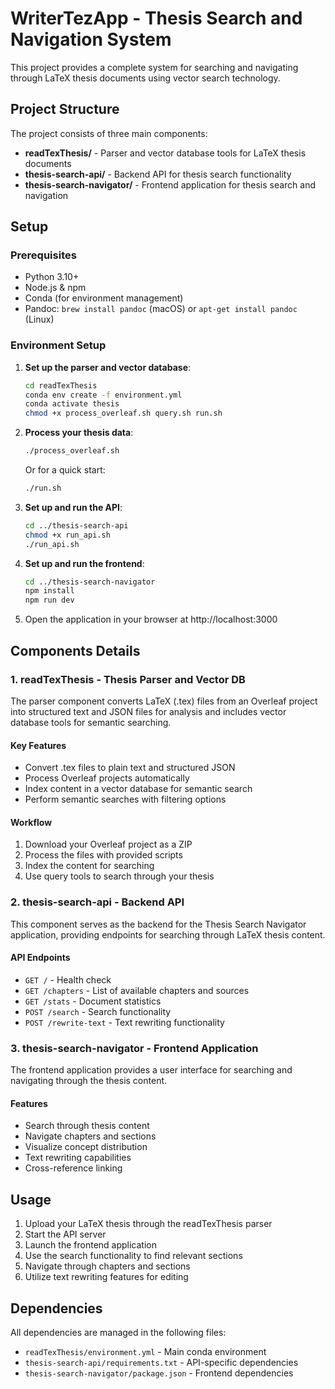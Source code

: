 # WriterTezApp - Thesis Search and Navigation System

This project provides a complete system for searching and navigating through LaTeX thesis documents using vector search technology.

## Project Structure

The project consists of three main components:

- **readTexThesis/** - Parser and vector database tools for LaTeX thesis documents
- **thesis-search-api/** - Backend API for thesis search functionality
- **thesis-search-navigator/** - Frontend application for thesis search and navigation

## Setup

### Prerequisites

- Python 3.10+
- Node.js & npm
- Conda (for environment management)
- Pandoc: `brew install pandoc` (macOS) or `apt-get install pandoc` (Linux)

### Environment Setup

1. **Set up the parser and vector database**:
   ```bash
   cd readTexThesis
   conda env create -f environment.yml
   conda activate thesis
   chmod +x process_overleaf.sh query.sh run.sh
   ```

2. **Process your thesis data**:
   ```bash
   ./process_overleaf.sh
   ```
   Or for a quick start:
   ```bash
   ./run.sh
   ```

3. **Set up and run the API**:
   ```bash
   cd ../thesis-search-api
   chmod +x run_api.sh
   ./run_api.sh
   ```

4. **Set up and run the frontend**:
   ```bash
   cd ../thesis-search-navigator
   npm install
   npm run dev
   ```

5. Open the application in your browser at http://localhost:3000

## Components Details

### 1. readTexThesis - Thesis Parser and Vector DB

The parser component converts LaTeX (.tex) files from an Overleaf project into structured text and JSON files for analysis and includes vector database tools for semantic searching.

#### Key Features
- Convert .tex files to plain text and structured JSON
- Process Overleaf projects automatically
- Index content in a vector database for semantic search
- Perform semantic searches with filtering options

#### Workflow
1. Download your Overleaf project as a ZIP
2. Process the files with provided scripts
3. Index the content for searching
4. Use query tools to search through your thesis

### 2. thesis-search-api - Backend API

This component serves as the backend for the Thesis Search Navigator application, providing endpoints for searching through LaTeX thesis content.

#### API Endpoints
- `GET /` - Health check
- `GET /chapters` - List of available chapters and sources
- `GET /stats` - Document statistics
- `POST /search` - Search functionality
- `POST /rewrite-text` - Text rewriting functionality

### 3. thesis-search-navigator - Frontend Application

The frontend application provides a user interface for searching and navigating through the thesis content.

#### Features
- Search through thesis content
- Navigate chapters and sections
- Visualize concept distribution
- Text rewriting capabilities
- Cross-reference linking

## Usage

1. Upload your LaTeX thesis through the readTexThesis parser
2. Start the API server
3. Launch the frontend application
4. Use the search functionality to find relevant sections
5. Navigate through chapters and sections
6. Utilize text rewriting features for editing

## Dependencies

All dependencies are managed in the following files:
- `readTexThesis/environment.yml` - Main conda environment
- `thesis-search-api/requirements.txt` - API-specific dependencies
- `thesis-search-navigator/package.json` - Frontend dependencies 